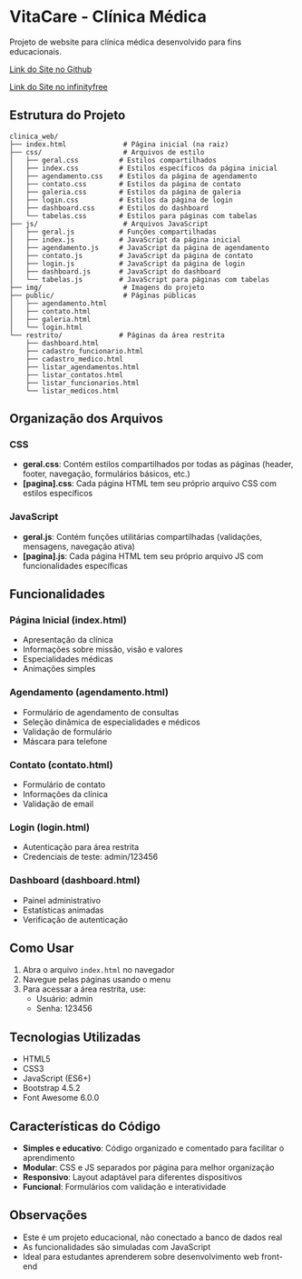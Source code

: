 # VitaCare - Clínica Médica

Projeto de website para clínica médica desenvolvido para fins educacionais.

[Link do Site no Github](https://lucasramosfs.github.io/clinica_web/)

[Link do Site no infinityfree](https://lucas-ramos.free.nf/clinica_web)


## Estrutura do Projeto

```
clinica_web/
├── index.html              # Página inicial (na raiz)
├── css/                    # Arquivos de estilo
│   ├── geral.css          # Estilos compartilhados
│   ├── index.css          # Estilos específicos da página inicial
│   ├── agendamento.css    # Estilos da página de agendamento
│   ├── contato.css        # Estilos da página de contato
│   ├── galeria.css        # Estilos da página de galeria
│   ├── login.css          # Estilos da página de login
│   ├── dashboard.css      # Estilos do dashboard
│   └── tabelas.css        # Estilos para páginas com tabelas
├── js/                     # Arquivos JavaScript
│   ├── geral.js           # Funções compartilhadas
│   ├── index.js           # JavaScript da página inicial
│   ├── agendamento.js     # JavaScript da página de agendamento
│   ├── contato.js         # JavaScript da página de contato
│   ├── login.js           # JavaScript da página de login
│   ├── dashboard.js       # JavaScript do dashboard
│   └── tabelas.js         # JavaScript para páginas com tabelas
├── img/                    # Imagens do projeto
├── public/                 # Páginas públicas
│   ├── agendamento.html
│   ├── contato.html
│   ├── galeria.html
│   └── login.html
└── restrito/              # Páginas da área restrita
    ├── dashboard.html
    ├── cadastro_funcionario.html
    ├── cadastro_medico.html
    ├── listar_agendamentos.html
    ├── listar_contatos.html
    ├── listar_funcionarios.html
    └── listar_medicos.html
```

## Organização dos Arquivos

### CSS
- **geral.css**: Contém estilos compartilhados por todas as páginas (header, footer, navegação, formulários básicos, etc.)
- **[pagina].css**: Cada página HTML tem seu próprio arquivo CSS com estilos específicos

### JavaScript
- **geral.js**: Contém funções utilitárias compartilhadas (validações, mensagens, navegação ativa)
- **[pagina].js**: Cada página HTML tem seu próprio arquivo JS com funcionalidades específicas

## Funcionalidades

### Página Inicial (index.html)
- Apresentação da clínica
- Informações sobre missão, visão e valores
- Especialidades médicas
- Animações simples

### Agendamento (agendamento.html)
- Formulário de agendamento de consultas
- Seleção dinâmica de especialidades e médicos
- Validação de formulário
- Máscara para telefone

### Contato (contato.html)
- Formulário de contato
- Informações da clínica
- Validação de email

### Login (login.html)
- Autenticação para área restrita
- Credenciais de teste: admin/123456

### Dashboard (dashboard.html)
- Painel administrativo
- Estatísticas animadas
- Verificação de autenticação

## Como Usar

1. Abra o arquivo `index.html` no navegador
2. Navegue pelas páginas usando o menu
3. Para acessar a área restrita, use:
   - Usuário: admin
   - Senha: 123456

## Tecnologias Utilizadas

- HTML5
- CSS3
- JavaScript (ES6+)
- Bootstrap 4.5.2
- Font Awesome 6.0.0

## Características do Código

- **Simples e educativo**: Código organizado e comentado para facilitar o aprendimento
- **Modular**: CSS e JS separados por página para melhor organização
- **Responsivo**: Layout adaptável para diferentes dispositivos
- **Funcional**: Formulários com validação e interatividade

## Observações

- Este é um projeto educacional, não conectado a banco de dados real
- As funcionalidades são simuladas com JavaScript
- Ideal para estudantes aprenderem sobre desenvolvimento web front-end


